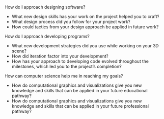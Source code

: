 How do I approach designing software?
- What new design skills has your work on the project helped you to craft?
- What design process did you follow for your project work?
- How could tactics from your design approach be applied in future work?

How do I approach developing programs?
 - What new development strategies did you use while working on your 3D scene?
 - How did iteration factor into your development?
 - How has your approach to developing code evolved throughout the milestones, which led you to the project’s completion?

How can computer science help me in reaching my goals?
 - How do computational graphics and visualizations give you new knowledge and skills that can be applied in your future educational pathway?
 - How do computational graphics and visualizations give you new knowledge and skills that can be applied in your future professional pathway?